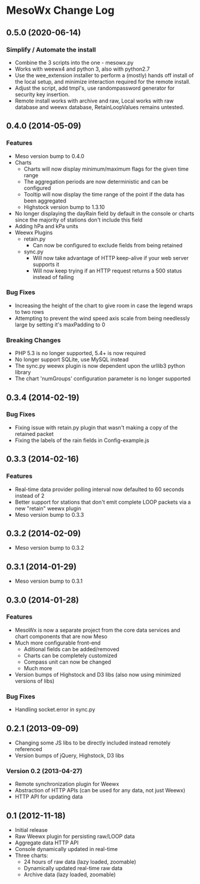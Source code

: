 # MesoWx Change Log #

## 0.5.0 (2020-06-14) ##

### Simplify / Automate the install
* Combine the 3 scripts into the one - mesowx.py
* Works with weewx4 and python 3, also with python2.7
* Use the wee_extension installer to perform a (mostly) hands off install of the local setup,
    and minimize interaction required for the remote install.
* Adjust the script, add tmpl's, use randompassword generator for security key insertion.
* Remote install works with archive and raw, Local works with raw database and weewx database,
    RetainLoopValues remains untested.

## 0.4.0 (2014-05-09) ##

### Features
* Meso version bump to 0.4.0
* Charts
    * Charts will now display minimum/maximum flags for the given time range
    * The aggregation periods are now deterministic and can be configured
    * Tooltip will now display the time range of the point if the data has been aggregated
    * Highstock version bump to 1.3.10
* No longer displaying the dayRain field by default in the console or charts since the majority
  of stations don't include this field
* Adding hPa and kPa units
* Weewx Plugins
    * retain.py
        * Can now be configured to exclude fields from being retained
    * sync.py 
        * Will now take advantage of HTTP keep-alive if your web server supports it
        * Will now keep trying if an HTTP request returns a 500 status instead of failing

### Bug Fixes
* Increasing the height of the chart to give room in case the legend wraps to two rows
* Attempting to prevent the wind speed axis scale from being needlessly large by setting it's
  maxPadding to 0

### Breaking Changes
* PHP 5.3 is no longer supported, 5.4+ is now required
* No longer support SQLite, use MySQL instead
* The sync.py weewx plugin is now dependent upon the urllib3 python library
* The chart 'numGroups' configuration parameter is no longer supported


## 0.3.4 (2014-02-19) ##

### Bug Fixes
* Fixing issue with retain.py plugin that wasn't making a copy of the retained packet
* Fixing the labels of the rain fields in Config-example.js


## 0.3.3 (2014-02-16) ##

### Features
* Real-time data provider polling interval now defaulted to 60 seconds instead of 2
* Better support for stations that don't emit complete LOOP packets via a new "retain" weewx plugin 
* Meso version bump to 0.3.3


## 0.3.2 (2014-02-09) ##
* Meso version bump to 0.3.2


## 0.3.1 (2014-01-29) ##
* Meso version bump to 0.3.1


## 0.3.0 (2014-01-28) ##

### Features
* MesoWx is now a separate project from the core data services and chart components that are now Meso
* Much more configurable front-end
    * Aditional fields can be added/removed
    * Charts can be completely customized
    * Compass unit can now be changed
    * Much more
* Version bumps of Highstock and D3 libs (also now using minimized versions of libs)

### Bug Fixes
* Handling socket.error in sync.py


## 0.2.1 (2013-09-09) ##

* Changing some JS libs to be directly included instead remotely referenced
* Version bumps of jQuery, Highstock, D3 libs


### Version 0.2 (2013-04-27) ###

* Remote synchronization plugin for Weewx
* Abstraction of HTTP APIs (can be used for any data, not just Weewx)
* HTTP API for updating data


## 0.1 (2012-11-18) ##

* Initial release
* Raw Weewx plugin for persisting raw/LOOP data
* Aggregate data HTTP API
* Console dynamically updated in real-time
* Three charts:
    * 24 hours of raw data (lazy loaded, zoomable)
    * Dynamically updated real-time raw data
    * Archive data (lazy loaded, zoomable)

